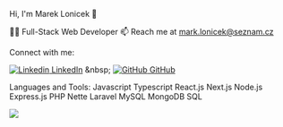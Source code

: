 Hi, I'm Marek Lonicek 👋


👨‍💻 Full-Stack Web Developer
📫 Reach me at mark.lonicek@seznam.cz

Connect with me:

[![Linkedin](https://i.sstatic.net/gVE0j.png) LinkedIn]([https://www.linkedin.com/](https://www.linkedin.com/in/marek-lon%C3%AD%C4%8Dek-177474341))
&nbsp;
[![GitHub](https://i.sstatic.net/tskMh.png) GitHub](https://github.com/)

Languages and Tools:
Javascript Typescript React.js Next.js Node.js Express.js PHP Nette Laravel MySQL MongoDB SQL 

![](https://komarev.com/ghpvc/?username=your-github-username)
